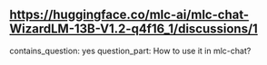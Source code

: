 ## https://huggingface.co/mlc-ai/mlc-chat-WizardLM-13B-V1.2-q4f16_1/discussions/1

contains_question: yes
question_part: How to use it in mlc-chat?
